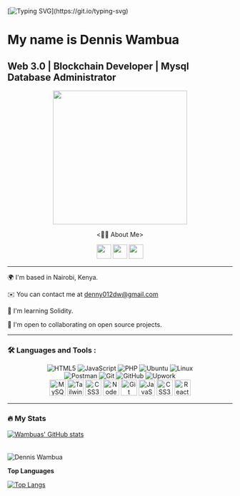
[![Typing SVG](https://readme-typing-svg.herokuapp.com/?lines=Hello+Human+👋...)](https://git.io/typing-svg)

My name is Dennis Wambua
====================================================================================================================================

Web 3.0 | Blockchain Developer | Mysql Database Administrator 
-----------------

<div align="center">
  <img src="https://media.giphy.com/media/gjrYDwbjnK8x36xZIO/giphy.gif" width="300"/>
</div>
<p align="center"><👨‍💻 About Me></strong></p>
<div align="center">
  <a href="https://github.com/Dennis-DW" target="_blank" rel="noreferrer"><img src="https://raw.githubusercontent.com/danielcranney/readme-generator/main/public/icons/socials/github.svg" width="32" height="32" /></a>
  <a href="https://www.linkedin.com/in/dennis-wambua-321a47252/" target="_blank" rel="noreferrer"><img src="https://raw.githubusercontent.com/danielcranney/readme-generator/main/public/icons/socials/linkedin.svg" width="32" height="32" /></a>
  <a href="https://twitter.com/Dw_denn" target="_blank" rel="noreferrer"><img src="https://raw.githubusercontent.com/danielcranney/readme-generator/main/public/icons/socials/twitter.svg" width="32" height="32" /></a> 
</div>

---

<div align="left">
  <p>🌍 I'm based in Nairobi, Kenya.</p>
  <p>✉️ You can contact me at <a href="mailto:denny012dw@gmail.com">denny012dw@gmail.com</a></p>
  <p>🧠 I'm learning Solidity.</p>
  <p>🤝 I'm open to collaborating on open source projects.</p>
</div>

---

### :hammer_and_wrench: Languages and Tools :

<div align="center">
  <img src="https://img.shields.io/badge/html5-%23E34F26.svg?style=for-the-badge&logo=html5&logoColor=white" alt="HTML5" />
  <img src="https://img.shields.io/badge/javascript-%23323330.svg?style=for-the-badge&logo=javascript&logoColor=%23F7DF1E" alt="JavaScript" />
  <img src="https://img.shields.io/badge/php-%23777BB4.svg?style=for-the-badge&logo=php&logoColor=white" alt="PHP" />
  <img src="https://img.shields.io/badge/Ubuntu-E95420?style=for-the-badge&logo=ubuntu&logoColor=white" alt="Ubuntu" />
  <img src="https://img.shields.io/badge/Linux-FCC624?style=for-the-badge&logo=linux&logoColor=black" alt="Linux" />
</div>

<div align="center">
  <img src="https://img.shields.io/badge/Postman-FF6C37?style=for-the-badge&logo=postman&logoColor=white" alt="Postman" />
  <img src="https://img.shields.io/badge/git-%23F05033.svg?style=for-the-badge&logo=git&logoColor=white" alt="Git" />
  <img src="https://img.shields.io/badge/github-%23121011.svg?style=for-the-badge&logo=github&logoColor=white" alt="GitHub" />
  <img src="https://img.shields.io/badge/UpWork-6FDA44?style=for-the-badge&logo=Upwork&logoColor=white" alt="Upwork" />
</div>

<div align="center">
  <a href="https://www.mysql.com/" target="_blank" rel="noreferrer"><img src="https://www.mysql.com/common/logos/logo-mysql-170x115.png" width="36" height="36" alt="MySQL" /></a>
  <a href="https://tailwindcss.com/" target="_blank" rel="noreferrer"><img src="https://raw.githubusercontent.com/danielcranney/readme-generator/main/public/icons/skills/tailwindcss-colored.svg" width="36" height="36" alt="TailwindCSS" /></a>
  <a href="https://www.w3.org/TR/CSS/#css" target="_blank" rel="noreferrer"><img src="https://raw.githubusercontent.com/danielcranney/readme-generator/main/public/icons/skills/css3-colored.svg" width="36" height="36" alt="CSS3" /></a>
  <a href="https://nodejs.org/en/" target="_blank" rel="noreferrer"><img src="https://raw.githubusercontent.com/danielcranney/readme-generator/main/public/icons/skills/nodejs-colored.svg" width="36" height="36" alt="NodeJS" /></a>
  <a href="https://git-scm.com/" target="_blank" rel="noreferrer"><img src="https://raw.githubusercontent.com/danielcranney/readme-generator/main/public/icons/skills/git-colored.svg" width="36" height="36" alt="Git" /></a>
  <a href="https://developer.mozilla.org/en-US/docs/Web/JavaScript" target="_blank" rel="noreferrer"><img src="https://raw.githubusercontent.com/danielcranney/readme-generator/main/public/icons/skills/javascript-colored.svg" width="36" height="36" alt="JavaScript" /></a>
  <a href="https://www.w3.org/TR/CSS/#css" target="_blank" rel="noreferrer"><img src="https://raw.githubusercontent.com/danielcranney/readme-generator/main/public/icons/skills/css3-colored.svg" width="36" height="36" alt="CSS3" /></a>
  <a href="https://reactjs.org/" target="_blank" rel="noreferrer"><img src="https://raw.githubusercontent.com/danielcranney/readme-generator/main/public/icons/skills/react-colored.svg" width="36" height="36" alt="React" /></a>
</div>


  -----------------

### :fire: My Stats

<a href="https://github.com/craigouma">
  <img align="center" src="https://github-readme-stats.vercel.app/api?username=Dennis-DW&show_icons=true&theme=transparent" alt="Wambuas' GitHub stats" />
</a>
  <br>
<br>
<br>
  
<img align="center" src="https://github-readme-streak-stats.herokuapp.com/?user=Dennis-DW&theme=transparent" alt="Dennis Wambua" />

<b>Top Languages</b>

[![Top Langs](https://github-readme-stats-blindbanditbmc.vercel.app/api/top-langs/?username=Dennis-DW&layout=compact&show_icons=true&theme=transparent&langs_count=6)](https://github.com/Dennis-DW/github-readme-stats)


  
